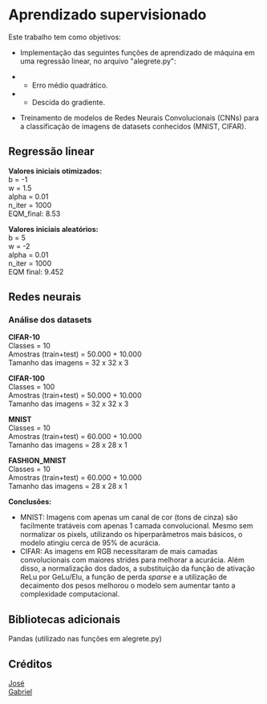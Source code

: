 # Aprendizado supervisionado
Este trabalho tem como objetivos:
- Implementação das seguintes funções de aprendizado de máquina em uma regressão linear, no arquivo "alegrete.py":
- - Erro médio quadrático.
- - Descida do gradiente.

- Treinamento de modelos de Redes Neurais Convolucionais (CNNs) para a classificação de imagens de datasets conhecidos (MNIST, CIFAR).

## Regressão linear
**Valores iniciais otimizados:**\
b      = -1\
w      = 1.5\
alpha  = 0.01\
n_iter = 1000\
EQM_final: 8.53

**Valores iniciais aleatórios:**\
b      = 5\
w      = -2\
alpha  = 0.01\
n_iter = 1000\
EQM final: 9.452

## Redes neurais
### Análise dos datasets

**CIFAR-10**\
Classes = 10\
Amostras (train+test) = 50.000 + 10.000\
Tamanho das imagens = 32 x 32 x 3

**CIFAR-100**\
Classes = 100\
Amostras (train+test) = 50.000 + 10.000\
Tamanho das imagens = 32 x 32 x 3

**MNIST**\
Classes = 10\
Amostras (train+test) = 60.000 + 10.000\
Tamanho das imagens = 28 x 28 x 1

**FASHION_MNIST**\
Classes = 10\
Amostras (train+test) = 60.000 + 10.000\
Tamanho das imagens = 28 x 28 x 1

**Conclusões:**
- MNIST: Imagens com apenas um canal de cor (tons de cinza) são facilmente tratáveis com apenas 1 camada convolucional. Mesmo sem normalizar os pixels, utilizando os hiperparâmetros mais básicos, o modelo atingiu cerca de 95% de acurácia.
- CIFAR: As imagens em RGB necessitaram de mais camadas convolucionais com maiores strides para melhorar a acurácia. Além disso, a normalização dos dados, a substituição da função de ativação ReLu por GeLu/Elu, a função de perda *sparse* e a utilização de decaimento dos pesos melhorou o modelo sem aumentar tanto a complexidade computacional.

## Bibliotecas adicionais
Pandas (utilizado nas funções em alegrete.py)

## Créditos
[José](https://github.com/dev-joseh)\
[Gabriel](https://github.com/gabrielcarvalhoavila)
